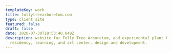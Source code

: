 ```yaml
---
templateKey: work
title: follytreearboretum.com
type: client site
featured: false
draft: false
date: 2020-07-30T18:53:40.848Z
description: website for Folly Tree Arboretum, and experimental plant based
  residency, learning, and art center. design and development.
---
```

